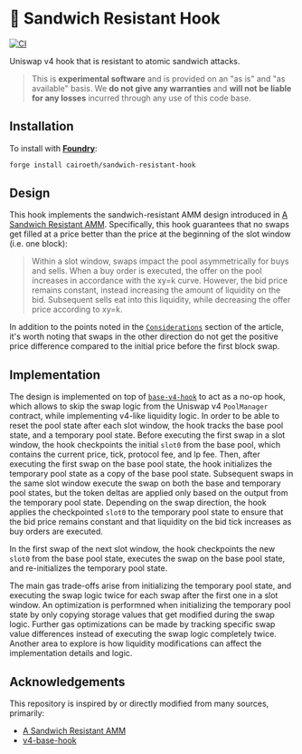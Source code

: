 # 🥪 Sandwich Resistant Hook

[![CI][ci-badge]][ci-url]

Uniswap v4 hook that is resistant to atomic sandwich attacks.

> This is **experimental software** and is provided on an "as is" and "as available" basis. We **do not give any warranties** and **will not be liable for any losses** incurred through any use of this code base.

## Installation

To install with [**Foundry**](https://github.com/foundry-rs/foundry):

```sh
forge install cairoeth/sandwich-resistant-hook
```

## Design

This hook implements the sandwich-resistant AMM design introduced in [A Sandwich Resistant AMM](https://www.umbraresearch.xyz/writings/sandwich-resistant-amm). Specifically, this hook guarantees that no swaps get filled at a price better than the price at the beginning of the slot window (i.e. one block):

> Within a slot window, swaps impact the pool asymmetrically for buys and sells. When a buy order is executed, the offer on the pool increases in accordance with the xy=k curve. However, the bid price remains constant, instead increasing the amount of liquidity on the bid. Subsequent sells eat into this liquidity, while decreasing the offer price according to xy=k.

In addition to the points noted in the [`Considerations`](https://www.umbraresearch.xyz/writings/sandwich-resistant-amm#considerations) section of the article, it's worth noting that swaps in the other direction do not get the positive price difference compared to the initial price before the first block swap.

## Implementation

The design is implemented on top of [`base-v4-hook`](https://github.com/cairoeth/base-v4-hook) to act as a no-op hook, which allows to skip the swap logic from the Uniswap v4 `PoolManager` contract, while implementing v4-like liquidity logic. In order to be able to reset the pool state after each slot window, the hook tracks the base pool state, and a temporary pool state. Before executing the first swap in a slot window, the hook checkpoints the initial `slot0` from the base pool, which contains the current price, tick, protocol fee, and lp fee. Then, after executing the first swap on the base pool state, the hook initializes the temporary pool state as a copy of the base pool state. Subsequent swaps in the same slot window execute the swap on both the base and temporary pool states, but the token deltas are applied only based on the output from the temporary pool state. Depending on the swap direction, the hook applies the checkpointed `slot0` to the temporary pool state to ensure that the bid price remains constant and that liquidity on the bid tick increases as buy orders are executed.

In the first swap of the next slot window, the hook checkpoints the new `slot0` from the base pool state, executes the swap on the base pool state, and re-initializes the temporary pool state.

The main gas trade-offs arise from initializing the temporary pool state, and executing the swap logic twice for each swap after the first one in a slot window. An optimization is performned when initializing the temporary pool state by only copying storage values that get modified during the swap logic. Further gas optimizations can be made by tracking specific swap value differences instead of executing the swap logic completely twice. Another area to explore is how liquidity modifications can affect the implementation details and logic.

## Acknowledgements

This repository is inspired by or directly modified from many sources, primarily:

- [A Sandwich Resistant AMM](https://www.umbraresearch.xyz/writings/sandwich-resistant-amm)
- [v4-base-hook](https://github.com/cairoeth/v4-base-hook)

[ci-badge]: https://github.com/cairoeth/sandwich-resistant-hook/actions/workflows/test.yml/badge.svg
[ci-url]: https://github.com/cairoeth/sandwich-resistant-hook/actions/workflows/test.yml